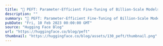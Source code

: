 ```yaml
---
title: "🤗 PEFT: Parameter-Efficient Fine-Tuning of Billion-Scale Models on Low-Resource Hardware"
description: ""
summary: "🤗 PEFT: Parameter-Efficient Fine-Tuning of Billion-Scale Models on Low-Resource Hardware Motivation ..."
pubDate: "Fri, 10 Feb 2023 00:00:00 GMT"
source: "Hugging Face Blog"
url: "https://huggingface.co/blog/peft"
thumbnail: "https://huggingface.co/blog/assets/130_peft/thumbnail.png"
---
```


